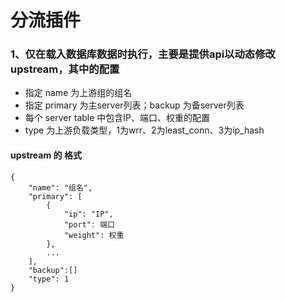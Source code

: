 # 分流插件

### 1、仅在载入数据库数据时执行，主要是提供api以动态修改upstream，其中的配置
- 指定 name 为上游组的组名
- 指定 primary 为主server列表；backup 为备server列表
- 每个 server table 中包含IP、端口、权重的配置
- type 为上游负载类型，1为wrr、2为least_conn、3为ip_hash


#### upstream 的 格式
    {
        "name": "组名",
        "primary": [
            {
                "ip": "IP",
                "port": 端口
                "weight": 权重
            },
            ...
        ],
        "backup":[]
        "type": 1	
    }